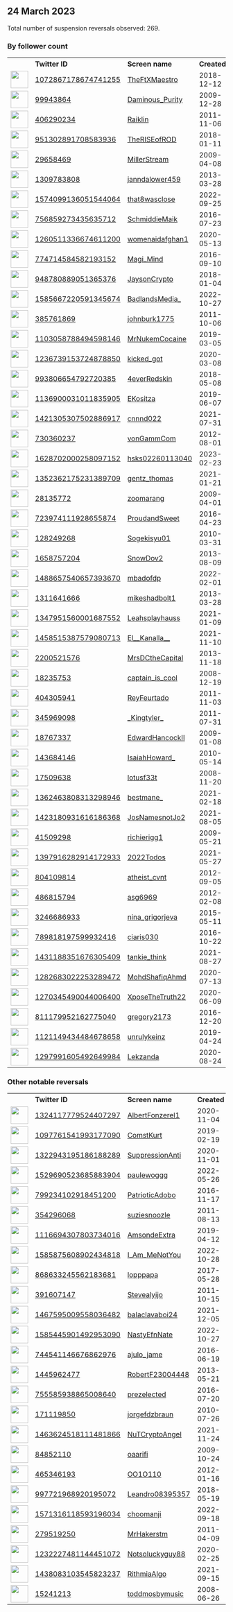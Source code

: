 
## 24 March 2023
Total number of suspension reversals observed: 269.

### By follower count
<table><tr><th></th><th align="left">Twitter ID</th><th align="left">Screen name</th>
<th align="left">Created</th><th align="left">Status</th><th align="left">Suspended</th><th align="left">Followers</th>
<tr><td><a href="https://pbs.twimg.com/profile_images/1646553876986724365/s9F32pi0_normal.jpg"><img src="https://pbs.twimg.com/profile_images/1646553876986724365/s9F32pi0_normal.jpg" width="40px" height="40px" align="center"/></a></td><td><a href="https://twitter.com/intent/user?user_id=1072867178674741255">1072867178674741255</a></td><td><a href="https://twitter.com/TheFtXMaestro">TheFtXMaestro</a></td><td>2018-12-12</td><td align="center"></td><td>2023-01-20</td><td>395697</td></tr>
<tr><td><a href="https://pbs.twimg.com/profile_images/1407151262269906947/bGdU6dm1_normal.jpg"><img src="https://pbs.twimg.com/profile_images/1407151262269906947/bGdU6dm1_normal.jpg" width="40px" height="40px" align="center"/></a></td><td><a href="https://twitter.com/intent/user?user_id=99943864">99943864</a></td><td><a href="https://twitter.com/Daminous_Purity">Daminous_Purity</a></td><td>2009-12-28</td><td align="center"></td><td>2023-03-19</td><td>352150</td></tr>
<tr><td><a href="https://pbs.twimg.com/profile_images/1324125503633182723/o0puCjM3_normal.jpg"><img src="https://pbs.twimg.com/profile_images/1324125503633182723/o0puCjM3_normal.jpg" width="40px" height="40px" align="center"/></a></td><td><a href="https://twitter.com/intent/user?user_id=406290234">406290234</a></td><td><a href="https://twitter.com/Raiklin">Raiklin</a></td><td>2011-11-06</td><td align="center"></td><td></td><td>119075</td></tr>
<tr><td><a href="https://pbs.twimg.com/profile_images/1639453987018616832/YyR3gyhw_normal.jpg"><img src="https://pbs.twimg.com/profile_images/1639453987018616832/YyR3gyhw_normal.jpg" width="40px" height="40px" align="center"/></a></td><td><a href="https://twitter.com/intent/user?user_id=951302891708583936">951302891708583936</a></td><td><a href="https://twitter.com/TheRISEofROD">TheRISEofROD</a></td><td>2018-01-11</td><td align="center"></td><td></td><td>106241</td></tr>
<tr><td><a href="https://pbs.twimg.com/profile_images/1639088727170646020/4-SOZ3lV_normal.jpg"><img src="https://pbs.twimg.com/profile_images/1639088727170646020/4-SOZ3lV_normal.jpg" width="40px" height="40px" align="center"/></a></td><td><a href="https://twitter.com/intent/user?user_id=29658469">29658469</a></td><td><a href="https://twitter.com/MillerStream">MillerStream</a></td><td>2009-04-08</td><td align="center"></td><td>2023-03-24</td><td>96944</td></tr>
<tr><td><a href="https://pbs.twimg.com/profile_images/1600687537739436033/OHtOuPgM_normal.jpg"><img src="https://pbs.twimg.com/profile_images/1600687537739436033/OHtOuPgM_normal.jpg" width="40px" height="40px" align="center"/></a></td><td><a href="https://twitter.com/intent/user?user_id=1309783808">1309783808</a></td><td><a href="https://twitter.com/janndalower459">janndalower459</a></td><td>2013-03-28</td><td align="center"></td><td>2023-01-06</td><td>35139</td></tr>
<tr><td><a href="https://pbs.twimg.com/profile_images/1584422308525264897/-_uDrN0L_normal.jpg"><img src="https://pbs.twimg.com/profile_images/1584422308525264897/-_uDrN0L_normal.jpg" width="40px" height="40px" align="center"/></a></td><td><a href="https://twitter.com/intent/user?user_id=1574099136051544064">1574099136051544064</a></td><td><a href="https://twitter.com/that8wasclose">that8wasclose</a></td><td>2022-09-25</td><td align="center"></td><td>2022-10-27</td><td>24679</td></tr>
<tr><td><a href="https://pbs.twimg.com/profile_images/1627035297375522817/konX5GEe_normal.jpg"><img src="https://pbs.twimg.com/profile_images/1627035297375522817/konX5GEe_normal.jpg" width="40px" height="40px" align="center"/></a></td><td><a href="https://twitter.com/intent/user?user_id=756859273435635712">756859273435635712</a></td><td><a href="https://twitter.com/SchmiddieMaik">SchmiddieMaik</a></td><td>2016-07-23</td><td align="center"></td><td>2023-03-19</td><td>16751</td></tr>
<tr><td><a href="https://pbs.twimg.com/profile_images/1654032718408155138/EvoXHosR_normal.jpg"><img src="https://pbs.twimg.com/profile_images/1654032718408155138/EvoXHosR_normal.jpg" width="40px" height="40px" align="center"/></a></td><td><a href="https://twitter.com/intent/user?user_id=1260511336674611200">1260511336674611200</a></td><td><a href="https://twitter.com/womenaidafghan1">womenaidafghan1</a></td><td>2020-05-13</td><td align="center"></td><td>2023-02-24</td><td>16431</td></tr>
<tr><td><a href="https://pbs.twimg.com/profile_images/1648152874054983686/ozY7nMAB_normal.jpg"><img src="https://pbs.twimg.com/profile_images/1648152874054983686/ozY7nMAB_normal.jpg" width="40px" height="40px" align="center"/></a></td><td><a href="https://twitter.com/intent/user?user_id=774714584582193152">774714584582193152</a></td><td><a href="https://twitter.com/Magi_Mind">Magi_Mind</a></td><td>2016-09-10</td><td align="center"></td><td></td><td>14644</td></tr>
<tr><td><a href="https://pbs.twimg.com/profile_images/1638986611345051654/kFUFFRfp_normal.png"><img src="https://pbs.twimg.com/profile_images/1638986611345051654/kFUFFRfp_normal.png" width="40px" height="40px" align="center"/></a></td><td><a href="https://twitter.com/intent/user?user_id=948780889051365376">948780889051365376</a></td><td><a href="https://twitter.com/JaysonCrypto">JaysonCrypto</a></td><td>2018-01-04</td><td align="center"></td><td>2023-03-18</td><td>14238</td></tr>
<tr><td><a href="https://pbs.twimg.com/profile_images/1654303975326330882/PBsaTdbL_normal.jpg"><img src="https://pbs.twimg.com/profile_images/1654303975326330882/PBsaTdbL_normal.jpg" width="40px" height="40px" align="center"/></a></td><td><a href="https://twitter.com/intent/user?user_id=1585667220591345674">1585667220591345674</a></td><td><a href="https://twitter.com/BadlandsMedia_">BadlandsMedia_</a></td><td>2022-10-27</td><td align="center"></td><td>2022-11-06</td><td>13519</td></tr>
<tr><td><a href="https://pbs.twimg.com/profile_images/1638976798254854180/dTWRcgjL_normal.jpg"><img src="https://pbs.twimg.com/profile_images/1638976798254854180/dTWRcgjL_normal.jpg" width="40px" height="40px" align="center"/></a></td><td><a href="https://twitter.com/intent/user?user_id=385761869">385761869</a></td><td><a href="https://twitter.com/johnburk1775">johnburk1775</a></td><td>2011-10-06</td><td align="center">🚫</td><td></td><td>13012</td></tr>
<tr><td><a href="https://pbs.twimg.com/profile_images/1436517712411430913/pj-_tmOJ_normal.jpg"><img src="https://pbs.twimg.com/profile_images/1436517712411430913/pj-_tmOJ_normal.jpg" width="40px" height="40px" align="center"/></a></td><td><a href="https://twitter.com/intent/user?user_id=1103058788494598146">1103058788494598146</a></td><td><a href="https://twitter.com/MrNukemCocaine">MrNukemCocaine</a></td><td>2019-03-05</td><td align="center"></td><td>2022-05-11</td><td>12474</td></tr>
<tr><td><a href="https://pbs.twimg.com/profile_images/1407523124782960645/OmCq6XcN_normal.jpg"><img src="https://pbs.twimg.com/profile_images/1407523124782960645/OmCq6XcN_normal.jpg" width="40px" height="40px" align="center"/></a></td><td><a href="https://twitter.com/intent/user?user_id=1236739153724878850">1236739153724878850</a></td><td><a href="https://twitter.com/kicked_got">kicked_got</a></td><td>2020-03-08</td><td align="center"></td><td>2022-04-23</td><td>11213</td></tr>
<tr><td><a href="https://pbs.twimg.com/profile_images/1638674038833795073/MLy2URoJ_normal.jpg"><img src="https://pbs.twimg.com/profile_images/1638674038833795073/MLy2URoJ_normal.jpg" width="40px" height="40px" align="center"/></a></td><td><a href="https://twitter.com/intent/user?user_id=993806654792720385">993806654792720385</a></td><td><a href="https://twitter.com/4everRedskin">4everRedskin</a></td><td>2018-05-08</td><td align="center"></td><td>2022-12-27</td><td>10365</td></tr>
<tr><td><a href="https://pbs.twimg.com/profile_images/1666153837218889745/7WzVKzVc_normal.jpg"><img src="https://pbs.twimg.com/profile_images/1666153837218889745/7WzVKzVc_normal.jpg" width="40px" height="40px" align="center"/></a></td><td><a href="https://twitter.com/intent/user?user_id=1136900031011835905">1136900031011835905</a></td><td><a href="https://twitter.com/EKositza">EKositza</a></td><td>2019-06-07</td><td align="center"></td><td>2023-03-18</td><td>10208</td></tr>
<tr><td><a href="https://pbs.twimg.com/profile_images/1627930372305739776/dF1qoXJI_normal.jpg"><img src="https://pbs.twimg.com/profile_images/1627930372305739776/dF1qoXJI_normal.jpg" width="40px" height="40px" align="center"/></a></td><td><a href="https://twitter.com/intent/user?user_id=1421305307502886917">1421305307502886917</a></td><td><a href="https://twitter.com/cnnnd022">cnnnd022</a></td><td>2021-07-31</td><td align="center">🚫</td><td>2023-03-18</td><td>10086</td></tr>
<tr><td><a href="https://pbs.twimg.com/profile_images/1639289429960323073/u-pGhl8K_normal.jpg"><img src="https://pbs.twimg.com/profile_images/1639289429960323073/u-pGhl8K_normal.jpg" width="40px" height="40px" align="center"/></a></td><td><a href="https://twitter.com/intent/user?user_id=730360237">730360237</a></td><td><a href="https://twitter.com/vonGammCom">vonGammCom</a></td><td>2012-08-01</td><td align="center"></td><td>2022-03-02</td><td>9723</td></tr>
<tr><td><a href="https://pbs.twimg.com/profile_images/1637738676930351105/CKD7uAV3_normal.jpg"><img src="https://pbs.twimg.com/profile_images/1637738676930351105/CKD7uAV3_normal.jpg" width="40px" height="40px" align="center"/></a></td><td><a href="https://twitter.com/intent/user?user_id=1628702000258097152">1628702000258097152</a></td><td><a href="https://twitter.com/hsks02260113040">hsks02260113040</a></td><td>2023-02-23</td><td align="center"></td><td>2023-03-08</td><td>9601</td></tr>
<tr><td><a href="https://pbs.twimg.com/profile_images/1647253735045754880/c6vqCLf4_normal.jpg"><img src="https://pbs.twimg.com/profile_images/1647253735045754880/c6vqCLf4_normal.jpg" width="40px" height="40px" align="center"/></a></td><td><a href="https://twitter.com/intent/user?user_id=1352362175231389709">1352362175231389709</a></td><td><a href="https://twitter.com/gentz_thomas">gentz_thomas</a></td><td>2021-01-21</td><td align="center"></td><td></td><td>9516</td></tr>
<tr><td><a href="https://pbs.twimg.com/profile_images/388447546/Desert_Landscape_normal.jpg"><img src="https://pbs.twimg.com/profile_images/388447546/Desert_Landscape_normal.jpg" width="40px" height="40px" align="center"/></a></td><td><a href="https://twitter.com/intent/user?user_id=28135772">28135772</a></td><td><a href="https://twitter.com/zoomarang">zoomarang</a></td><td>2009-04-01</td><td align="center"></td><td>2022-10-22</td><td>9089</td></tr>
<tr><td><a href="https://pbs.twimg.com/profile_images/1482440080530751492/MdIDMg0H_normal.jpg"><img src="https://pbs.twimg.com/profile_images/1482440080530751492/MdIDMg0H_normal.jpg" width="40px" height="40px" align="center"/></a></td><td><a href="https://twitter.com/intent/user?user_id=723974111928655874">723974111928655874</a></td><td><a href="https://twitter.com/ProudandSweet">ProudandSweet</a></td><td>2016-04-23</td><td align="center"></td><td>2022-07-23</td><td>7534</td></tr>
<tr><td><a href="https://pbs.twimg.com/profile_images/1641734470582824962/7lEMA_d2_normal.jpg"><img src="https://pbs.twimg.com/profile_images/1641734470582824962/7lEMA_d2_normal.jpg" width="40px" height="40px" align="center"/></a></td><td><a href="https://twitter.com/intent/user?user_id=128249268">128249268</a></td><td><a href="https://twitter.com/Sogekisyu01">Sogekisyu01</a></td><td>2010-03-31</td><td align="center"></td><td>2023-02-04</td><td>7016</td></tr>
<tr><td><a href="https://pbs.twimg.com/profile_images/776467074562613248/gvQmy56B_normal.jpg"><img src="https://pbs.twimg.com/profile_images/776467074562613248/gvQmy56B_normal.jpg" width="40px" height="40px" align="center"/></a></td><td><a href="https://twitter.com/intent/user?user_id=1658757204">1658757204</a></td><td><a href="https://twitter.com/SnowDov2">SnowDov2</a></td><td>2013-08-09</td><td align="center"></td><td></td><td>6597</td></tr>
<tr><td><a href="https://pbs.twimg.com/profile_images/1618249984456933377/fCcDdRf6_normal.jpg"><img src="https://pbs.twimg.com/profile_images/1618249984456933377/fCcDdRf6_normal.jpg" width="40px" height="40px" align="center"/></a></td><td><a href="https://twitter.com/intent/user?user_id=1488657540657393670">1488657540657393670</a></td><td><a href="https://twitter.com/mbadofdp">mbadofdp</a></td><td>2022-02-01</td><td align="center">🚫</td><td>2023-03-18</td><td>6439</td></tr>
<tr><td><a href="https://pbs.twimg.com/profile_images/1330125026134265856/XrCqzo4-_normal.jpg"><img src="https://pbs.twimg.com/profile_images/1330125026134265856/XrCqzo4-_normal.jpg" width="40px" height="40px" align="center"/></a></td><td><a href="https://twitter.com/intent/user?user_id=1311641666">1311641666</a></td><td><a href="https://twitter.com/mikeshadbolt1">mikeshadbolt1</a></td><td>2013-03-28</td><td align="center"></td><td>2023-02-02</td><td>5877</td></tr>
<tr><td><a href="https://pbs.twimg.com/profile_images/1606056781175832576/9PEMPyz-_normal.jpg"><img src="https://pbs.twimg.com/profile_images/1606056781175832576/9PEMPyz-_normal.jpg" width="40px" height="40px" align="center"/></a></td><td><a href="https://twitter.com/intent/user?user_id=1347951560001687552">1347951560001687552</a></td><td><a href="https://twitter.com/Leahsplayhauss">Leahsplayhauss</a></td><td>2021-01-09</td><td align="center"></td><td>2023-01-09</td><td>5862</td></tr>
<tr><td><a href="https://pbs.twimg.com/profile_images/1578439302538821644/zwdjnIZe_normal.jpg"><img src="https://pbs.twimg.com/profile_images/1578439302538821644/zwdjnIZe_normal.jpg" width="40px" height="40px" align="center"/></a></td><td><a href="https://twitter.com/intent/user?user_id=1458515387579080713">1458515387579080713</a></td><td><a href="https://twitter.com/El__Kanalla__">El__Kanalla__</a></td><td>2021-11-10</td><td align="center"></td><td>2022-11-14</td><td>5529</td></tr>
<tr><td><a href="https://pbs.twimg.com/profile_images/1381052518122233857/ys-50_P8_normal.jpg"><img src="https://pbs.twimg.com/profile_images/1381052518122233857/ys-50_P8_normal.jpg" width="40px" height="40px" align="center"/></a></td><td><a href="https://twitter.com/intent/user?user_id=2200521576">2200521576</a></td><td><a href="https://twitter.com/MrsDCtheCapital">MrsDCtheCapital</a></td><td>2013-11-18</td><td align="center"></td><td></td><td>5094</td></tr>
<tr><td><a href="https://pbs.twimg.com/profile_images/1629809373181775873/EsruzQYj_normal.jpg"><img src="https://pbs.twimg.com/profile_images/1629809373181775873/EsruzQYj_normal.jpg" width="40px" height="40px" align="center"/></a></td><td><a href="https://twitter.com/intent/user?user_id=18235753">18235753</a></td><td><a href="https://twitter.com/captain_is_cool">captain_is_cool</a></td><td>2008-12-19</td><td align="center"></td><td></td><td>4853</td></tr>
<tr><td><a href="https://pbs.twimg.com/profile_images/1639043633352409089/H3j4mW7H_normal.jpg"><img src="https://pbs.twimg.com/profile_images/1639043633352409089/H3j4mW7H_normal.jpg" width="40px" height="40px" align="center"/></a></td><td><a href="https://twitter.com/intent/user?user_id=404305941">404305941</a></td><td><a href="https://twitter.com/ReyFeurtado">ReyFeurtado</a></td><td>2011-11-03</td><td align="center"></td><td></td><td>4439</td></tr>
<tr><td><a href="https://pbs.twimg.com/profile_images/768485614505295876/XGGCysRW_normal.jpg"><img src="https://pbs.twimg.com/profile_images/768485614505295876/XGGCysRW_normal.jpg" width="40px" height="40px" align="center"/></a></td><td><a href="https://twitter.com/intent/user?user_id=345969098">345969098</a></td><td><a href="https://twitter.com/_Kingtyler_">_Kingtyler_</a></td><td>2011-07-31</td><td align="center"></td><td>2022-10-24</td><td>4348</td></tr>
<tr><td><a href="https://pbs.twimg.com/profile_images/706474492227268613/Oldil703_normal.jpg"><img src="https://pbs.twimg.com/profile_images/706474492227268613/Oldil703_normal.jpg" width="40px" height="40px" align="center"/></a></td><td><a href="https://twitter.com/intent/user?user_id=18767337">18767337</a></td><td><a href="https://twitter.com/EdwardHancockII">EdwardHancockII</a></td><td>2009-01-08</td><td align="center">🔒</td><td></td><td>3853</td></tr>
<tr><td><a href="https://pbs.twimg.com/profile_images/1638300496648609793/SYA92bVf_normal.jpg"><img src="https://pbs.twimg.com/profile_images/1638300496648609793/SYA92bVf_normal.jpg" width="40px" height="40px" align="center"/></a></td><td><a href="https://twitter.com/intent/user?user_id=143684146">143684146</a></td><td><a href="https://twitter.com/IsaiahHoward_">IsaiahHoward_</a></td><td>2010-05-14</td><td align="center"></td><td>2022-08-24</td><td>3468</td></tr>
<tr><td><a href="https://pbs.twimg.com/profile_images/1609070719622864896/v4XDkxpT_normal.jpg"><img src="https://pbs.twimg.com/profile_images/1609070719622864896/v4XDkxpT_normal.jpg" width="40px" height="40px" align="center"/></a></td><td><a href="https://twitter.com/intent/user?user_id=17509638">17509638</a></td><td><a href="https://twitter.com/lotusf33t">lotusf33t</a></td><td>2008-11-20</td><td align="center"></td><td>2023-01-15</td><td>3449</td></tr>
<tr><td><a href="https://pbs.twimg.com/profile_images/1460702835205623821/osWR0Mq0_normal.jpg"><img src="https://pbs.twimg.com/profile_images/1460702835205623821/osWR0Mq0_normal.jpg" width="40px" height="40px" align="center"/></a></td><td><a href="https://twitter.com/intent/user?user_id=1362463808313298946">1362463808313298946</a></td><td><a href="https://twitter.com/bestmane_">bestmane_</a></td><td>2021-02-18</td><td align="center"></td><td></td><td>3335</td></tr>
<tr><td><a href="https://pbs.twimg.com/profile_images/1662653394064908289/wCfEfnM8_normal.jpg"><img src="https://pbs.twimg.com/profile_images/1662653394064908289/wCfEfnM8_normal.jpg" width="40px" height="40px" align="center"/></a></td><td><a href="https://twitter.com/intent/user?user_id=1423180931616186368">1423180931616186368</a></td><td><a href="https://twitter.com/JosNamesnotJo2">JosNamesnotJo2</a></td><td>2021-08-05</td><td align="center"></td><td>2022-12-24</td><td>3172</td></tr>
<tr><td><a href="https://pbs.twimg.com/profile_images/1652605860579885058/X_m0lEGP_normal.jpg"><img src="https://pbs.twimg.com/profile_images/1652605860579885058/X_m0lEGP_normal.jpg" width="40px" height="40px" align="center"/></a></td><td><a href="https://twitter.com/intent/user?user_id=41509298">41509298</a></td><td><a href="https://twitter.com/richierigg1">richierigg1</a></td><td>2009-05-21</td><td align="center"></td><td>2023-01-03</td><td>3145</td></tr>
<tr><td><a href="https://pbs.twimg.com/profile_images/1524384531511492608/FiXdcVeo_normal.jpg"><img src="https://pbs.twimg.com/profile_images/1524384531511492608/FiXdcVeo_normal.jpg" width="40px" height="40px" align="center"/></a></td><td><a href="https://twitter.com/intent/user?user_id=1397916282914172933">1397916282914172933</a></td><td><a href="https://twitter.com/2022Todos">2022Todos</a></td><td>2021-05-27</td><td align="center"></td><td>2022-11-11</td><td>3098</td></tr>
<tr><td><a href="https://pbs.twimg.com/profile_images/1190408615213043713/Oc0hixG__normal.jpg"><img src="https://pbs.twimg.com/profile_images/1190408615213043713/Oc0hixG__normal.jpg" width="40px" height="40px" align="center"/></a></td><td><a href="https://twitter.com/intent/user?user_id=804109814">804109814</a></td><td><a href="https://twitter.com/atheist_cvnt">atheist_cvnt</a></td><td>2012-09-05</td><td align="center"></td><td></td><td>3035</td></tr>
<tr><td><a href="https://pbs.twimg.com/profile_images/1654562004386840585/Yu0hDYAx_normal.jpg"><img src="https://pbs.twimg.com/profile_images/1654562004386840585/Yu0hDYAx_normal.jpg" width="40px" height="40px" align="center"/></a></td><td><a href="https://twitter.com/intent/user?user_id=486815794">486815794</a></td><td><a href="https://twitter.com/asg6969">asg6969</a></td><td>2012-02-08</td><td align="center"></td><td>2023-01-10</td><td>3032</td></tr>
<tr><td><a href="https://pbs.twimg.com/profile_images/1406450381778034704/yUl-Cdxo_normal.jpg"><img src="https://pbs.twimg.com/profile_images/1406450381778034704/yUl-Cdxo_normal.jpg" width="40px" height="40px" align="center"/></a></td><td><a href="https://twitter.com/intent/user?user_id=3246686933">3246686933</a></td><td><a href="https://twitter.com/nina_grigorjeva">nina_grigorjeva</a></td><td>2015-05-11</td><td align="center"></td><td>2023-03-15</td><td>2846</td></tr>
<tr><td><a href="https://pbs.twimg.com/profile_images/982545750830628864/HJ2RyR3l_normal.png"><img src="https://pbs.twimg.com/profile_images/982545750830628864/HJ2RyR3l_normal.png" width="40px" height="40px" align="center"/></a></td><td><a href="https://twitter.com/intent/user?user_id=789818197599932416">789818197599932416</a></td><td><a href="https://twitter.com/ciaris030">ciaris030</a></td><td>2016-10-22</td><td align="center"></td><td>2023-02-03</td><td>2605</td></tr>
<tr><td><a href="https://pbs.twimg.com/profile_images/1641841090939453441/o5R1mcuS_normal.jpg"><img src="https://pbs.twimg.com/profile_images/1641841090939453441/o5R1mcuS_normal.jpg" width="40px" height="40px" align="center"/></a></td><td><a href="https://twitter.com/intent/user?user_id=1431188351676305409">1431188351676305409</a></td><td><a href="https://twitter.com/tankie_think">tankie_think</a></td><td>2021-08-27</td><td align="center"></td><td>2022-12-06</td><td>2441</td></tr>
<tr><td><a href="https://pbs.twimg.com/profile_images/1438537123729117185/B_CjkzQQ_normal.jpg"><img src="https://pbs.twimg.com/profile_images/1438537123729117185/B_CjkzQQ_normal.jpg" width="40px" height="40px" align="center"/></a></td><td><a href="https://twitter.com/intent/user?user_id=1282683022253289472">1282683022253289472</a></td><td><a href="https://twitter.com/MohdShafiqAhmd">MohdShafiqAhmd</a></td><td>2020-07-13</td><td align="center"></td><td>2023-02-28</td><td>2303</td></tr>
<tr><td><a href="https://pbs.twimg.com/profile_images/1309554330438172677/Y9Gb53al_normal.jpg"><img src="https://pbs.twimg.com/profile_images/1309554330438172677/Y9Gb53al_normal.jpg" width="40px" height="40px" align="center"/></a></td><td><a href="https://twitter.com/intent/user?user_id=1270345490044006400">1270345490044006400</a></td><td><a href="https://twitter.com/XposeTheTruth22">XposeTheTruth22</a></td><td>2020-06-09</td><td align="center"></td><td></td><td>2200</td></tr>
<tr><td><a href="https://pbs.twimg.com/profile_images/1628177891879157762/8DyIkZrl_normal.jpg"><img src="https://pbs.twimg.com/profile_images/1628177891879157762/8DyIkZrl_normal.jpg" width="40px" height="40px" align="center"/></a></td><td><a href="https://twitter.com/intent/user?user_id=811179952162775040">811179952162775040</a></td><td><a href="https://twitter.com/gregory2173">gregory2173</a></td><td>2016-12-20</td><td align="center"></td><td>2023-03-09</td><td>2198</td></tr>
<tr><td><a href="https://pbs.twimg.com/profile_images/1648206665290842112/UDItIiXX_normal.jpg"><img src="https://pbs.twimg.com/profile_images/1648206665290842112/UDItIiXX_normal.jpg" width="40px" height="40px" align="center"/></a></td><td><a href="https://twitter.com/intent/user?user_id=1121149434484678658">1121149434484678658</a></td><td><a href="https://twitter.com/unrulykeinz">unrulykeinz</a></td><td>2019-04-24</td><td align="center"></td><td>2023-03-15</td><td>2165</td></tr>
<tr><td><a href="https://pbs.twimg.com/profile_images/1632104978515910659/fMm5c1Bd_normal.jpg"><img src="https://pbs.twimg.com/profile_images/1632104978515910659/fMm5c1Bd_normal.jpg" width="40px" height="40px" align="center"/></a></td><td><a href="https://twitter.com/intent/user?user_id=1297991605492649984">1297991605492649984</a></td><td><a href="https://twitter.com/Lekzanda">Lekzanda</a></td><td>2020-08-24</td><td align="center"></td><td>2023-03-17</td><td>2144</td></tr>
</table>

### Other notable reversals
<table><tr><th></th><th align="left">Twitter ID</th><th align="left">Screen name</th>
<th align="left">Created</th><th align="left">Status</th><th align="left">Suspended</th><th align="left">Followers</th>
<tr><td><a href="https://pbs.twimg.com/profile_images/1324117975809445888/PXpnsRaY_normal.png"><img src="https://pbs.twimg.com/profile_images/1324117975809445888/PXpnsRaY_normal.png" width="40px" height="40px" align="center"/></a></td><td><a href="https://twitter.com/intent/user?user_id=1324117779524407297">1324117779524407297</a></td><td><a href="https://twitter.com/AlbertFonzerel1">AlbertFonzerel1</a></td><td>2020-11-04</td><td align="center"></td><td>2022-07-26</td><td>622</td></tr>
<tr><td><a href="https://pbs.twimg.com/profile_images/1666521370023305236/3IsOEPU__normal.jpg"><img src="https://pbs.twimg.com/profile_images/1666521370023305236/3IsOEPU__normal.jpg" width="40px" height="40px" align="center"/></a></td><td><a href="https://twitter.com/intent/user?user_id=1097761541993177090">1097761541993177090</a></td><td><a href="https://twitter.com/ComstKurt">ComstKurt</a></td><td>2019-02-19</td><td align="center">🔒</td><td>2022-12-25</td><td>494</td></tr>
<tr><td><a href="https://pbs.twimg.com/profile_images/1557611568841596928/u6mfyKAP_normal.jpg"><img src="https://pbs.twimg.com/profile_images/1557611568841596928/u6mfyKAP_normal.jpg" width="40px" height="40px" align="center"/></a></td><td><a href="https://twitter.com/intent/user?user_id=1322943195186188289">1322943195186188289</a></td><td><a href="https://twitter.com/SuppressionAnti">SuppressionAnti</a></td><td>2020-11-01</td><td align="center"></td><td>2022-12-05</td><td>291</td></tr>
<tr><td><a href="https://pbs.twimg.com/profile_images/1530281419376693248/TeadvGGg_normal.jpg"><img src="https://pbs.twimg.com/profile_images/1530281419376693248/TeadvGGg_normal.jpg" width="40px" height="40px" align="center"/></a></td><td><a href="https://twitter.com/intent/user?user_id=1529690523685883904">1529690523685883904</a></td><td><a href="https://twitter.com/paulewoggg">paulewoggg</a></td><td>2022-05-26</td><td align="center"></td><td>2022-12-16</td><td>1080</td></tr>
<tr><td><a href="https://pbs.twimg.com/profile_images/1347751938712948736/CghRCwyI_normal.jpg"><img src="https://pbs.twimg.com/profile_images/1347751938712948736/CghRCwyI_normal.jpg" width="40px" height="40px" align="center"/></a></td><td><a href="https://twitter.com/intent/user?user_id=799234102918451200">799234102918451200</a></td><td><a href="https://twitter.com/PatrioticAdobo">PatrioticAdobo</a></td><td>2016-11-17</td><td align="center"></td><td>2023-01-03</td><td>73</td></tr>
<tr><td><a href="https://pbs.twimg.com/profile_images/1595102856289345539/rKc0saaU_normal.jpg"><img src="https://pbs.twimg.com/profile_images/1595102856289345539/rKc0saaU_normal.jpg" width="40px" height="40px" align="center"/></a></td><td><a href="https://twitter.com/intent/user?user_id=354296068">354296068</a></td><td><a href="https://twitter.com/suziesnoozle">suziesnoozle</a></td><td>2011-08-13</td><td align="center"></td><td>2023-03-18</td><td>1348</td></tr>
<tr><td><a href="https://pbs.twimg.com/profile_images/1545852648397619200/XDvBSGZS_normal.jpg"><img src="https://pbs.twimg.com/profile_images/1545852648397619200/XDvBSGZS_normal.jpg" width="40px" height="40px" align="center"/></a></td><td><a href="https://twitter.com/intent/user?user_id=1116694307803734016">1116694307803734016</a></td><td><a href="https://twitter.com/AmsondeExtra">AmsondeExtra</a></td><td>2019-04-12</td><td align="center"></td><td>2023-03-17</td><td>1022</td></tr>
<tr><td><a href="https://pbs.twimg.com/profile_images/1585881861821288449/V9t6nGOX_normal.jpg"><img src="https://pbs.twimg.com/profile_images/1585881861821288449/V9t6nGOX_normal.jpg" width="40px" height="40px" align="center"/></a></td><td><a href="https://twitter.com/intent/user?user_id=1585875608902434818">1585875608902434818</a></td><td><a href="https://twitter.com/I_Am_MeNotYou">I_Am_MeNotYou</a></td><td>2022-10-28</td><td align="center"></td><td>2022-12-12</td><td>26</td></tr>
<tr><td><a href="https://pbs.twimg.com/profile_images/1491831533774069774/1jESRy_p_normal.jpg"><img src="https://pbs.twimg.com/profile_images/1491831533774069774/1jESRy_p_normal.jpg" width="40px" height="40px" align="center"/></a></td><td><a href="https://twitter.com/intent/user?user_id=868633245562183681">868633245562183681</a></td><td><a href="https://twitter.com/lopppapa">lopppapa</a></td><td>2017-05-28</td><td align="center"></td><td>2023-03-22</td><td>434</td></tr>
<tr><td><a href="https://pbs.twimg.com/profile_images/1223594899838316546/9O4jFra1_normal.jpg"><img src="https://pbs.twimg.com/profile_images/1223594899838316546/9O4jFra1_normal.jpg" width="40px" height="40px" align="center"/></a></td><td><a href="https://twitter.com/intent/user?user_id=391607147">391607147</a></td><td><a href="https://twitter.com/Stevealyijo">Stevealyijo</a></td><td>2011-10-15</td><td align="center"></td><td>2023-03-02</td><td>83</td></tr>
<tr><td><a href="https://pbs.twimg.com/profile_images/1639295657386098691/dM-Ts97A_normal.jpg"><img src="https://pbs.twimg.com/profile_images/1639295657386098691/dM-Ts97A_normal.jpg" width="40px" height="40px" align="center"/></a></td><td><a href="https://twitter.com/intent/user?user_id=1467595009558036482">1467595009558036482</a></td><td><a href="https://twitter.com/balaclavaboi24">balaclavaboi24</a></td><td>2021-12-05</td><td align="center"></td><td>2022-06-17</td><td>394</td></tr>
<tr><td><a href="https://pbs.twimg.com/profile_images/1640152326773014530/L_vRra0V_normal.jpg"><img src="https://pbs.twimg.com/profile_images/1640152326773014530/L_vRra0V_normal.jpg" width="40px" height="40px" align="center"/></a></td><td><a href="https://twitter.com/intent/user?user_id=1585445901492953090">1585445901492953090</a></td><td><a href="https://twitter.com/NastyEfnNate">NastyEfnNate</a></td><td>2022-10-27</td><td align="center"></td><td>2023-03-18</td><td>115</td></tr>
<tr><td><a href="https://pbs.twimg.com/profile_images/1588769683133665280/MltGJL9R_normal.jpg"><img src="https://pbs.twimg.com/profile_images/1588769683133665280/MltGJL9R_normal.jpg" width="40px" height="40px" align="center"/></a></td><td><a href="https://twitter.com/intent/user?user_id=744541146676862976">744541146676862976</a></td><td><a href="https://twitter.com/ajulo_jame">ajulo_jame</a></td><td>2016-06-19</td><td align="center"></td><td>2023-03-10</td><td>256</td></tr>
<tr><td><a href="https://pbs.twimg.com/profile_images/1031622855400808453/tLY46-mL_normal.jpg"><img src="https://pbs.twimg.com/profile_images/1031622855400808453/tLY46-mL_normal.jpg" width="40px" height="40px" align="center"/></a></td><td><a href="https://twitter.com/intent/user?user_id=1445962477">1445962477</a></td><td><a href="https://twitter.com/RobertF23004448">RobertF23004448</a></td><td>2013-05-21</td><td align="center"></td><td>2023-02-26</td><td>853</td></tr>
<tr><td><a href="https://pbs.twimg.com/profile_images/1493568313347260425/5_QQoJ0B_normal.jpg"><img src="https://pbs.twimg.com/profile_images/1493568313347260425/5_QQoJ0B_normal.jpg" width="40px" height="40px" align="center"/></a></td><td><a href="https://twitter.com/intent/user?user_id=755585938865008640">755585938865008640</a></td><td><a href="https://twitter.com/prezelected">prezelected</a></td><td>2016-07-20</td><td align="center"></td><td>2022-12-08</td><td>13</td></tr>
<tr><td><a href="https://pbs.twimg.com/profile_images/1135613794019885056/5vkzxjPx_normal.jpg"><img src="https://pbs.twimg.com/profile_images/1135613794019885056/5vkzxjPx_normal.jpg" width="40px" height="40px" align="center"/></a></td><td><a href="https://twitter.com/intent/user?user_id=171119850">171119850</a></td><td><a href="https://twitter.com/jorgefdzbraun">jorgefdzbraun</a></td><td>2010-07-26</td><td align="center"></td><td>2022-12-04</td><td>143</td></tr>
<tr><td><a href="https://pbs.twimg.com/profile_images/1510295679922548745/z-V7F3cE_normal.jpg"><img src="https://pbs.twimg.com/profile_images/1510295679922548745/z-V7F3cE_normal.jpg" width="40px" height="40px" align="center"/></a></td><td><a href="https://twitter.com/intent/user?user_id=1463624518111481866">1463624518111481866</a></td><td><a href="https://twitter.com/NuTCryptoAngel">NuTCryptoAngel</a></td><td>2021-11-24</td><td align="center"></td><td>2023-03-18</td><td>667</td></tr>
<tr><td><a href="https://pbs.twimg.com/profile_images/1661892989721903104/MWeYG392_normal.jpg"><img src="https://pbs.twimg.com/profile_images/1661892989721903104/MWeYG392_normal.jpg" width="40px" height="40px" align="center"/></a></td><td><a href="https://twitter.com/intent/user?user_id=84852110">84852110</a></td><td><a href="https://twitter.com/oaarifi">oaarifi</a></td><td>2009-10-24</td><td align="center"></td><td>2023-03-05</td><td>622</td></tr>
<tr><td><a href="https://pbs.twimg.com/profile_images/1478124894281891840/qRL4SWBw_normal.jpg"><img src="https://pbs.twimg.com/profile_images/1478124894281891840/qRL4SWBw_normal.jpg" width="40px" height="40px" align="center"/></a></td><td><a href="https://twitter.com/intent/user?user_id=465346193">465346193</a></td><td><a href="https://twitter.com/OO1O110">OO1O110</a></td><td>2012-01-16</td><td align="center"></td><td>2022-09-16</td><td>1159</td></tr>
<tr><td><a href="https://pbs.twimg.com/profile_images/1091786660101148675/MfOqdLgx_normal.jpg"><img src="https://pbs.twimg.com/profile_images/1091786660101148675/MfOqdLgx_normal.jpg" width="40px" height="40px" align="center"/></a></td><td><a href="https://twitter.com/intent/user?user_id=997721968920195072">997721968920195072</a></td><td><a href="https://twitter.com/Leandro08395357">Leandro08395357</a></td><td>2018-05-19</td><td align="center"></td><td>2023-02-03</td><td>99</td></tr>
<tr><td><a href="https://pbs.twimg.com/profile_images/1650562557667598344/hX66L6uJ_normal.jpg"><img src="https://pbs.twimg.com/profile_images/1650562557667598344/hX66L6uJ_normal.jpg" width="40px" height="40px" align="center"/></a></td><td><a href="https://twitter.com/intent/user?user_id=1571316118593196034">1571316118593196034</a></td><td><a href="https://twitter.com/choomanji">choomanji</a></td><td>2022-09-18</td><td align="center"></td><td>2023-03-01</td><td>9</td></tr>
<tr><td><a href="https://pbs.twimg.com/profile_images/1653941731056861184/WYmis2uo_normal.jpg"><img src="https://pbs.twimg.com/profile_images/1653941731056861184/WYmis2uo_normal.jpg" width="40px" height="40px" align="center"/></a></td><td><a href="https://twitter.com/intent/user?user_id=279519250">279519250</a></td><td><a href="https://twitter.com/MrHakerstm">MrHakerstm</a></td><td>2011-04-09</td><td align="center">🔒</td><td>2023-02-03</td><td>159</td></tr>
<tr><td><a href="https://pbs.twimg.com/profile_images/1232228272123060231/SZhGsGel_normal.jpg"><img src="https://pbs.twimg.com/profile_images/1232228272123060231/SZhGsGel_normal.jpg" width="40px" height="40px" align="center"/></a></td><td><a href="https://twitter.com/intent/user?user_id=1232227481144451072">1232227481144451072</a></td><td><a href="https://twitter.com/Notsoluckyguy88">Notsoluckyguy88</a></td><td>2020-02-25</td><td align="center"></td><td>2023-02-03</td><td>279</td></tr>
<tr><td><a href="https://pbs.twimg.com/profile_images/1626137282259427329/o4bPYsKu_normal.jpg"><img src="https://pbs.twimg.com/profile_images/1626137282259427329/o4bPYsKu_normal.jpg" width="40px" height="40px" align="center"/></a></td><td><a href="https://twitter.com/intent/user?user_id=1438083103545823237">1438083103545823237</a></td><td><a href="https://twitter.com/RithmiaAlgo">RithmiaAlgo</a></td><td>2021-09-15</td><td align="center"></td><td>2023-03-08</td><td>557</td></tr>
<tr><td><a href="https://pbs.twimg.com/profile_images/1611012456075169796/w0X6OFpT_normal.jpg"><img src="https://pbs.twimg.com/profile_images/1611012456075169796/w0X6OFpT_normal.jpg" width="40px" height="40px" align="center"/></a></td><td><a href="https://twitter.com/intent/user?user_id=15241213">15241213</a></td><td><a href="https://twitter.com/toddmosbymusic">toddmosbymusic</a></td><td>2008-06-26</td><td align="center"></td><td>2023-01-14</td><td>1867</td></tr>
</table>
